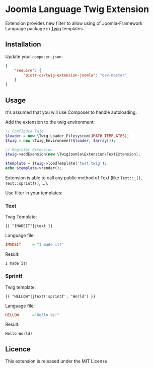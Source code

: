 Joomla Language Twig Extension
==============================

Extension provides new filter to allow using of Joomla-Framework Language package in [Twig][1] templates.


## Installation

Update your `composer.json`:

```JSON
{
	"require": {
		"piotr-cz/twig-extension-joomla": "dev-master"
	}
}
```


## Usage

It's assumed that you will use Composer to handle autoloading.

Add the extension to the twig environment:

```PHP
// Configure Twig
$loader = new \Twig_Loader_Filesystem(JPATH_TEMPLATES);
$twig = new \Twig_Environment($loader, $array());

// Register Extension
$twig->addExension(new \TwigJoomla\Extension\TextExtension);

$template = $twig->loadTemplate('test.twig');
echo $template->render();
```


Extension is able to call any public method of Text (like `Text::_()`, `Text::sprintf()`, ...).

Use filter in your templates:


### Text

Twig Template:
```TWIG
{{ "IMADEIT"|jtext }}
```

Language file:
```INI
IMADEIT 	= "I made it!"
```

Result:
```
I made it!
```


### Sprintf

Twig template:
```TWIG
{{ "HELLOW"|jtext('sprintf', 'World') }}
```

Language file:
```INI
HELLOW		="Hello %s!"
```

Result:
```
Hello World!
```


## Licence
This extension is released under the MIT License


[1]: http://twig.sensiolabs.org
